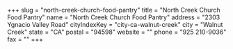 +++
slug = "north-creek-church-food-pantry"
title = "North Creek Church Food Pantry"
name = "North Creek Church Food Pantry"
address = "2303 Ygnacio Valley Road"
cityIndexKey = "city-ca-walnut-creek"
city = "Walnut Creek"
state = "CA"
postal = "94598"
website = ""
phone = "925 210-9036"
fax = ""
+++
